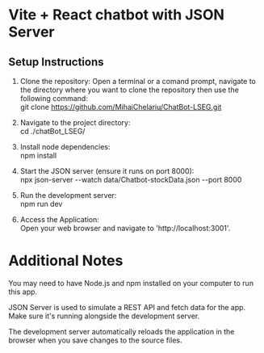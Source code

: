 # Vite + React chatbot with JSON Server

## Setup Instructions

1. Clone the repository:
   Open a terminal or a comand prompt, navigate to the directory where you want to clone the repository then use the following command:<br>
   git clone https://github.com/MihaiChelariu/ChatBot-LSEG.git

3. Navigate to the project directory:<br>
   cd ./chatBot_LSEG/

4. Install node dependencies:<br>
   npm install

5. Start the JSON server (ensure it runs on port 8000):<br>
   npx json-server --watch data/Chatbot-stockData.json --port 8000

6. Run the development server:<br>
   npm run dev

7. Access the Application:<br>
   Open your web browser and navigate to 'http://localhost:3001'.

# Additional Notes

   You may need to have Node.js and npm installed on your computer to run this app.
   
   JSON Server is used to simulate a REST API and fetch data for the app. Make sure it's running alongside the development server.
   
   The development server automatically reloads the application in the browser when you save changes to the source files.
